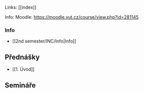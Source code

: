 Links: [[index]]

Info: 
Moodle: https://moodle.vut.cz/course/view.php?id=281145
### Info
- [[2nd semester/INC/Info|Info]]
## Přednášky
- [[1. Úvod]]

## Semináře